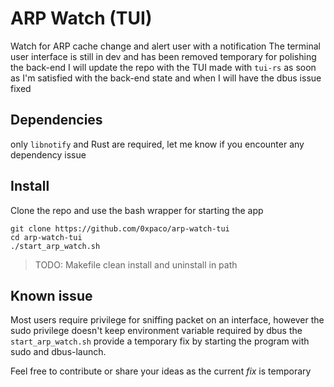# ARP Watch (TUI)

Watch for ARP cache change and alert user with a notification
The terminal user interface is still in dev and has been removed temporary  for polishing the back-end
I will update the repo with the TUI made with `tui-rs` as soon as I'm satisfied with the back-end state
and when I will have the dbus issue fixed

## Dependencies
only `libnotify` and Rust are required, let me know if you encounter any dependency issue

## Install
Clone the repo and use the bash wrapper for starting the app
```
git clone https://github.com/0xpaco/arp-watch-tui
cd arp-watch-tui
./start_arp_watch.sh
```
> TODO: Makefile clean install and uninstall in path

## Known issue
Most users require privilege for sniffing packet on an interface, 
however the sudo privilege doesn't keep environment variable required by dbus
the `start_arp_watch.sh` provide a temporary fix by starting the program with sudo and dbus-launch.

Feel free to contribute or share your ideas as the current *fix* is temporary

